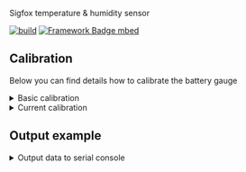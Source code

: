 Sigfox temperature & humidity sensor

[![build](https://github.com/pilotak/sigfox-th-sensor/workflows/build/badge.svg)](https://github.com/pilotak/sigfox-th-sensor/actions)
[![Framework Badge mbed](https://img.shields.io/badge/framework-mbed-008fbe.svg)](https://os.mbed.com/)

## Calibration

Below you can find details how to calibrate the battery gauge

<details>
<summary>Basic calibration</summary>

Run following code in order to prepare & calibrate the battery gauge. Apply precisely 3.6V to battery clips. _(or adjust this values below)_.

> **Really important** to power the board via programming header during calibration (no current can flow through battery).
> Be careful! the board runs at +2V5 so the programmer has to have a same voltage levels or the regulator must not be populated when powering/programming at +3V3.

```cpp
#include "mbed.h"
#include "BQ35100.h"
#include "SHTC3.h"

I2C i2c(I2C_SDA, I2C_SCL);
BQ35100 gauge(GAUGE_ENABLE_PIN);
SHTC3 sht;

int main() {
    if (sht.init(&i2c)) {
        debug("SHTC3 init OK\n");

    } else {
        debug("SHTC3 init failed\n");
        return 0;
    }

    uint16_t real_temp;

    if (sht.read(&real_temp, nullptr)) {
        float temp = sht.toCelsius(real_temp) * 100;
        temp += 27315; // to 0.01 Kelvin
        temp /= 10; // to 0.1 Kelvin

        real_temp = (uint16_t)temp;

        debug("SHTC3 temperature: %uK\n", real_temp);

    } else {
        debug("SHTC3 temperature read failed\n");
        return 0;
    }

    if (gauge.init(&i2c)) {
        debug("Init OK\n");

    } else {
        debug("Could not init the gauge\n");
        return 0;
    }

    if (gauge.setSecurityMode(BQ35100::SECURITY_UNSEALED)) {
        debug("Device unsealed\n");

    } else {
        debug("Unseal failed\n");
        return 0;
    }

    ThisThread::sleep_for(1s);

    if (gauge.setGaugeMode(BQ35100::ACCUMULATOR_MODE)) {
        debug("Gauge mode set\n");

    } else {
        debug("Set gauge mode failed\n");
        return 0;
    }

    ThisThread::sleep_for(1s);

    if (gauge.setDesignCapacity(3800)) {
        debug("Design capacity set\n");

    } else {
        debug("Design capacity set failed\n");
        return 0;
    }

    ThisThread::sleep_for(1s);

    if (gauge.setBatteryAlert(0)) { // no alerts
        debug("Alerts cleared\n");

    } else {
        debug("Alert clear failed\n");
        return 0;
    }

    ThisThread::sleep_for(1s);

    if (gauge.startGauge()) {
        debug("Gauge started\n");

    } else {
        debug("Could not start the gauge\n");
        return 0;
    }

    ThisThread::sleep_for(1s);

    if (gauge.calibrateVoltage(3600)) { // mV
        debug("Voltage calibration successful\n");

    } else {
        debug("Voltage calibration failed\n");
        return 0;
    }

    ThisThread::sleep_for(1s);

    if (gauge.performCCOffset()) {
        debug("CC offset successful\n");

    } else {
        debug("CC offset failed\n");
        return 0;
    }

    ThisThread::sleep_for(1s);

    if (gauge.performBoardOffset()) {
        debug("Board offset successful\n");

    } else {
        debug("Board offset failed\n");
        return 0;
    }

    ThisThread::sleep_for(1s);

    if (gauge.useInternalTemp(true) && gauge.calibrateTemperature(real_temp)) {
        debug("Internal temperature calibration successful\n");

    } else {
        debug("Internal temperature calibration failed\n");
        return 0;
    }

    ThisThread::sleep_for(1s);

    if (gauge.useInternalTemp(false) && gauge.calibrateTemperature(real_temp)) {
        debug("External temperature calibration successful\n");

    } else {
        debug("External temperature calibration failed\n");
        return 0;
    }

    debug("Done\n");

    gauge.setSecurityMode(BQ35100::SECURITY_SEALED);
}
```

</details>

<details>
<summary>Current calibration</summary>

Run following code in order to calibrate flow current for battery gauge. Apply 100mA load _(or adjust this values below)_ between "battery +" and GND (**not** battery -)

```cpp
#include "mbed.h"
#include "BQ35100.h"

BQ35100 gauge(GAUGE_ENABLE_PIN);
I2C i2c(I2C_SDA, I2C_SCL);

int main() {
    if (gauge.init(&i2c)) {
        debug("Init OK\n");

    } else {
        debug("Could not init the gauge\n");
        return 0;
    }

    ThisThread::sleep_for(5s);

    if (gauge.setSecurityMode(BQ35100::SECURITY_UNSEALED)) {
        debug("Device unsealed\n");

    } else {
        debug("Unseal failed\n");
        return 0;
    }

    ThisThread::sleep_for(1s);

    if (gauge.setGaugeMode(BQ35100::ACCUMULATOR_MODE)) {
        debug("Gauge mode set\n");

    } else {
        debug("Set gauge mode failed\n");
        return 0;
    }

    ThisThread::sleep_for(1s);

    if (gauge.startGauge()) {
        debug("Gauge started\n");

    } else {
        debug("Could not start the gauge\n");
        return 0;
    }

    debug("Apply 100mA current within next 10s\n");

    ThisThread::sleep_for(10s);

    if (gauge.calibrateCurrent(100)) { // mA
        debug("Current calibration successful\n");

    } else {
        debug("Current calibration failed\n");
        return 0;
    }

    debug("Done\n");

    gauge.setSecurityMode(BQ35100::SECURITY_SEALED);
}
```

</details>

## Output example

<details>
<summary>Output data to serial console</summary>

```cpp
#include "mbed.h"
#include "SHTC3.h"
#include "BQ35100.h"

I2C i2c(I2C_SDA, I2C_SCL);
BQ35100 gauge(GAUGE_ENABLE_PIN);
SHTC3 sht;

int main() {
    if (gauge.init(&i2c)) {
        debug("Gauge nit OK\n");

    } else {
        debug("Could not init the gauge\n");
        return 0;
    }

    if (gauge.startGauge()) {
        debug("Gauge started\n");

    } else {
        debug("Could not start the gauge\n");
        return 0;
    }

    if (sht.init(&i2c)) {
        debug("SHTC3 init OK\n");

    } else {
        debug("SHTC3 init failed\n");
        return 0;
    }

    while (1) {
        uint16_t data_1, data_2;
        int16_t current;

        if (sht.read(&data_1, &data_2)) {
            float temp = sht.toCelsius(data_1) * 100;
            float humidity = sht.toPercentage(data_2) * 100;

            // result is actually "°C * 100" and "% * 100"
            debug("Temperature: %i*C\nHumidity: %u%%\n", (int16_t)temp, (uint16_t)humidity);

        } else {
            debug("SHTC3 read failed\n");
        }

        if (gauge.getVoltage(&data_1)) {
            debug("Battery voltage: %umV\n", data_1);

        } else {
            debug("Failed to read battery voltage\n");
        }

        if (gauge.getCurrent(&current)) {
            debug("Battery current: %imA\n", current);

        } else {
            debug("Failed to read battery current\n");
        }

        if (gauge.getTemperature(&data_1)) {
            // result is actually "°C * 100"
            debug("Battery temperature: %li*C\n", ((int32_t)data_1 * 10) - 27315);

        } else {
            debug("Failed to read battery temperature\n");
        }

        if (gauge.getInternalTemperature(&data_1)) {
            // result is actually "°C * 100"
            debug("Gauge temperature: %li*C\n", ((int32_t)data_1 * 10) - 27315);

        } else {
            debug("Failed to read gauge temperature\n");
        }

        debug("\n");

        ThisThread::sleep_for(2s);
    }
}
```

</details>
